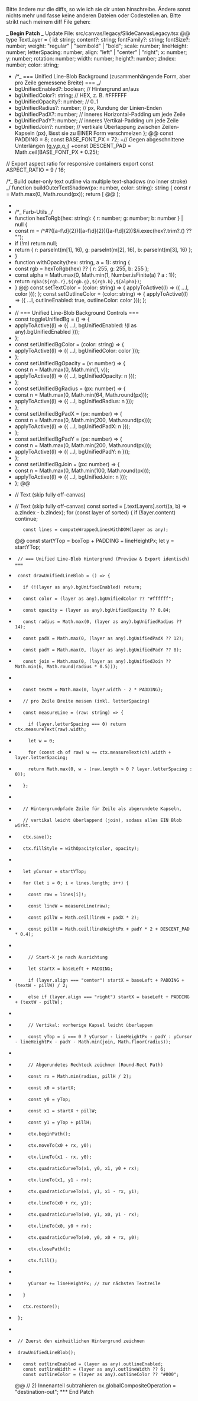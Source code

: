 Bitte ändere nur die diffs, so wie ich sie dir unten hinschreibe. Ändere sonst nichts mehr und fasse keine anderen Dateien oder Codestellen an. Bitte strikt nach meinem diff File gehen:

**_ Begin Patch
_** Update File: src/canvas/legacy/SlideCanvasLegacy.tsx
@@
type TextLayer = {
id: string;
content?: string;
fontFamily?: string;
fontSize?: number;
weight: "regular" | "semibold" | "bold";
scale: number;
lineHeight: number;
letterSpacing: number;
align: "left" | "center" | "right";
x: number;
y: number;
rotation: number;
width: number;
height?: number;
zIndex: number;
color: string;

- /\*_ === Unified Line-Blob Background (zusammenhängende Form, aber pro Zeile gemessene Breite) === _/
- bgUnifiedEnabled?: boolean; // Hintergrund an/aus
- bgUnifiedColor?: string; // HEX, z. B. #FFFFFF
- bgUnifiedOpacity?: number; // 0..1
- bgUnifiedRadius?: number; // px, Rundung der Linien-Enden
- bgUnifiedPadX?: number; // inneres Horizontal-Padding um jede Zeile
- bgUnifiedPadY?: number; // inneres Vertikal-Padding um jede Zeile
- bgUnifiedJoin?: number; // vertikale Überlappung zwischen Zeilen-Kapseln (px), lässt sie zu EINER Form verschmelzen
  };
  @@
  const PADDING = 8;
  const BASE_FONT_PX = 72;
  +// Gegen abgeschnittene Unterlängen (g,y,p,q,j)
  +const DESCENT_PAD = Math.ceil(BASE_FONT_PX \* 0.25);

// Export aspect ratio for responsive containers
export const ASPECT_RATIO = 9 / 16;

/\*_ Build outer-only text outline via multiple text-shadows (no inner stroke) _/
function buildOuterTextShadow(px: number, color: string): string {
const r = Math.max(0, Math.round(px));
return [
@@
);

-
- /\*_ Farb-Utils _/
- function hexToRgb(hex: string): { r: number; g: number; b: number } | null {
- const m = /^#?([a-f\d]{2})([a-f\d]{2})([a-f\d]{2})$/i.exec(hex?.trim?.() ?? "");
- if (!m) return null;
- return { r: parseInt(m[1], 16), g: parseInt(m[2], 16), b: parseInt(m[3], 16) };
- }
- function withOpacity(hex: string, a = 1): string {
- const rgb = hexToRgb(hex) ?? { r: 255, g: 255, b: 255 };
- const alpha = Math.max(0, Math.min(1, Number.isFinite(a) ? a : 1));
- return `rgba(${rgb.r},${rgb.g},${rgb.b},${alpha})`;
- }
  @@
  const setTextColor = (color: string) => {
  applyToActive((l) => ({ ...l, color }));
  };
  const setOutlineColor = (color: string) => {
  applyToActive((l) => ({ ...l, outlineEnabled: true, outlineColor: color }));
  };
-
- // === Unified Line-Blob Background Controls ===
- const toggleUnifiedBg = () => {
- applyToActive((l) => ({ ...l, bgUnifiedEnabled: !(l as any).bgUnifiedEnabled }));
- };
- const setUnifiedBgColor = (color: string) => {
- applyToActive((l) => ({ ...l, bgUnifiedColor: color }));
- };
- const setUnifiedBgOpacity = (v: number) => {
- const n = Math.max(0, Math.min(1, v));
- applyToActive((l) => ({ ...l, bgUnifiedOpacity: n }));
- };
- const setUnifiedBgRadius = (px: number) => {
- const n = Math.max(0, Math.min(64, Math.round(px)));
- applyToActive((l) => ({ ...l, bgUnifiedRadius: n }));
- };
- const setUnifiedBgPadX = (px: number) => {
- const n = Math.max(0, Math.min(200, Math.round(px)));
- applyToActive((l) => ({ ...l, bgUnifiedPadX: n }));
- };
- const setUnifiedBgPadY = (px: number) => {
- const n = Math.max(0, Math.min(200, Math.round(px)));
- applyToActive((l) => ({ ...l, bgUnifiedPadY: n }));
- };
- const setUnifiedBgJoin = (px: number) => {
- const n = Math.max(0, Math.min(100, Math.round(px)));
- applyToActive((l) => ({ ...l, bgUnifiedJoin: n }));
- };
  @@

* // Text (skip fully off-canvas)

- // Text (skip fully off-canvas)
  const sorted = [.textLayers].sort((a, b) => a.zIndex - b.zIndex);
  for (const layer of sorted) {
  if (!layer.content) continue;

         const lines = computeWrappedLinesWithDOM(layer as any);

  @@
  const startYTop = boxTop + PADDING + lineHeightPx;
  let y = startYTop;

-      // === Unified Line-Blob Hintergrund (Preview & Export identisch) ===
-      const drawUnifiedLineBlob = () => {
-        if (!(layer as any).bgUnifiedEnabled) return;
-        const color = (layer as any).bgUnifiedColor ?? "#ffffff";
-        const opacity = (layer as any).bgUnifiedOpacity ?? 0.84;
-        const radius = Math.max(0, (layer as any).bgUnifiedRadius ?? 14);
-        const padX = Math.max(0, (layer as any).bgUnifiedPadX ?? 12);
-        const padY = Math.max(0, (layer as any).bgUnifiedPadY ?? 8);
-        const join = Math.max(0, (layer as any).bgUnifiedJoin ?? Math.min(6, Math.round(radius * 0.5)));
-
-        const textW = Math.max(0, layer.width - 2 * PADDING);
-        // pro Zeile Breite messen (inkl. letterSpacing)
-        const measureLine = (raw: string) => {
-          if (layer.letterSpacing === 0) return ctx.measureText(raw).width;
-          let w = 0;
-          for (const ch of raw) w += ctx.measureText(ch).width + layer.letterSpacing;
-          return Math.max(0, w - (raw.length > 0 ? layer.letterSpacing : 0));
-        };
-
-        // Hintergrundpfade Zeile für Zeile als abgerundete Kapseln,
-        // vertikal leicht überlappend (join), sodass alles EIN Blob wirkt.
-        ctx.save();
-        ctx.fillStyle = withOpacity(color, opacity);
-
-        let yCursor = startYTop;
-        for (let i = 0; i < lines.length; i++) {
-          const raw = lines[i]!;
-          const lineW = measureLine(raw);
-          const pillW = Math.ceil(lineW + padX * 2);
-          const pillH = Math.ceil(lineHeightPx + padY * 2 + DESCENT_PAD * 0.4);
-
-          // Start-X je nach Ausrichtung
-          let startX = baseLeft + PADDING;
-          if (layer.align === "center") startX = baseLeft + PADDING + (textW - pillW) / 2;
-          else if (layer.align === "right") startX = baseLeft + PADDING + (textW - pillW);
-
-          // Vertikal: vorherige Kapsel leicht überlappen
-          const yTop = i === 0 ? yCursor - lineHeightPx - padY : yCursor - lineHeightPx - padY - Math.min(join, Math.floor(radius));
-
-          // Abgerundetes Rechteck zeichnen (Round-Rect Path)
-          const rx = Math.min(radius, pillH / 2);
-          const x0 = startX;
-          const y0 = yTop;
-          const x1 = startX + pillW;
-          const y1 = yTop + pillH;
-          ctx.beginPath();
-          ctx.moveTo(x0 + rx, y0);
-          ctx.lineTo(x1 - rx, y0);
-          ctx.quadraticCurveTo(x1, y0, x1, y0 + rx);
-          ctx.lineTo(x1, y1 - rx);
-          ctx.quadraticCurveTo(x1, y1, x1 - rx, y1);
-          ctx.lineTo(x0 + rx, y1);
-          ctx.quadraticCurveTo(x0, y1, x0, y1 - rx);
-          ctx.lineTo(x0, y0 + rx);
-          ctx.quadraticCurveTo(x0, y0, x0 + rx, y0);
-          ctx.closePath();
-          ctx.fill();
-
-          yCursor += lineHeightPx; // zur nächsten Textzeile
-        }
-        ctx.restore();
-      };
-
-      // Zuerst den einheitlichen Hintergrund zeichnen
-      drawUnifiedLineBlob();
-        const outlineEnabled = (layer as any).outlineEnabled;
         const outlineWidth = (layer as any).outlineWidth ?? 6;
         const outlineColor = (layer as any).outlineColor ?? "#000";
  @@
  // 2) Innenanteil subtrahieren
  ox.globalCompositeOperation = "destination-out";
  \*\*\* End Patch
